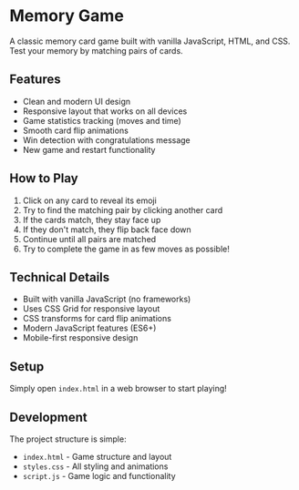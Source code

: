 # Memory Game

A classic memory card game built with vanilla JavaScript, HTML, and CSS. Test your memory by matching pairs of cards.

## Features

- Clean and modern UI design
- Responsive layout that works on all devices
- Game statistics tracking (moves and time)
- Smooth card flip animations
- Win detection with congratulations message
- New game and restart functionality

## How to Play

1. Click on any card to reveal its emoji
2. Try to find the matching pair by clicking another card
3. If the cards match, they stay face up
4. If they don't match, they flip back face down
5. Continue until all pairs are matched
6. Try to complete the game in as few moves as possible!

## Technical Details

- Built with vanilla JavaScript (no frameworks)
- Uses CSS Grid for responsive layout
- CSS transforms for card flip animations
- Modern JavaScript features (ES6+)
- Mobile-first responsive design

## Setup

Simply open `index.html` in a web browser to start playing!

## Development

The project structure is simple:
- `index.html` - Game structure and layout
- `styles.css` - All styling and animations
- `script.js` - Game logic and functionality